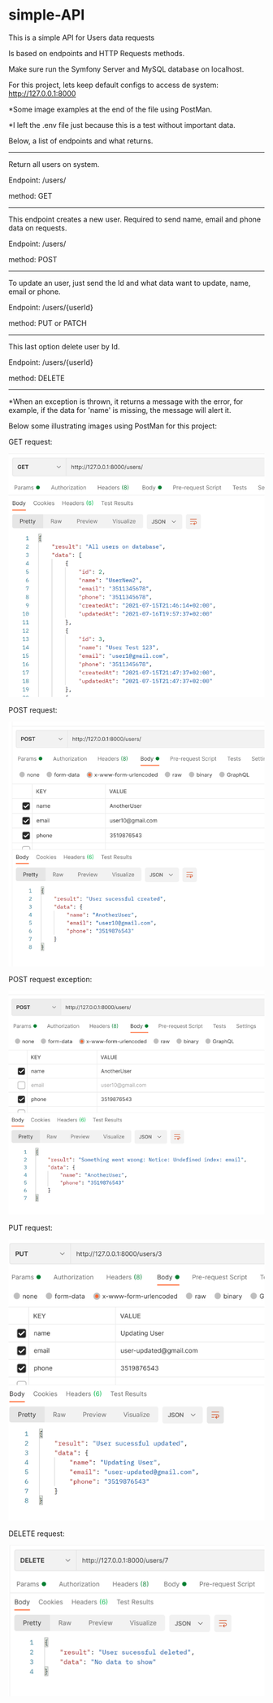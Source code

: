 # simple-API

This is a simple API for Users data requests

Is based on endpoints and HTTP Requests methods.

Make sure run the Symfony Server and MySQL database on localhost. 

For this project, lets keep default configs to access de system: http://127.0.0.1:8000

*Some image examples at the end of the file using PostMan.

*I left the .env file just because this is a test without important data.



Below, a list of endpoints and what returns.

---------------------------------------------------
Return all users on system.

Endpoint: /users/ 

method: GET

---------------------------------------------------
This endpoint creates a new user. Required to send name, email and phone data on requests.

Endpoint: /users/ 

method: POST

---------------------------------------------------
To update an user, just send the Id and what data want to update, name, email or phone.

Endpoint: /users/{userId}

method: PUT or PATCH

---------------------------------------------------
This last option delete user by Id.

Endpoint: /users/{userId}

method: DELETE

---------------------------------------------------

*When an exception is thrown, it returns a message with the error, for example, if the data for 'name' is missing, the message will alert it.

Below some illustrating images using PostMan for this project:


GET request:

![GET](https://github.com/wbhaese/simple-API/blob/master/previews/GET.png)

POST request:

![POST](https://github.com/wbhaese/simple-API/blob/master/previews/POST.png)

POST request exception:

![POST](https://github.com/wbhaese/simple-API/blob/master/previews/POST-Exception.png)

PUT request:

![PUT](https://github.com/wbhaese/simple-API/blob/master/previews/PUT.png)

DELETE request:

![DELETE](https://github.com/wbhaese/simple-API/blob/master/previews/DELETE.png)







